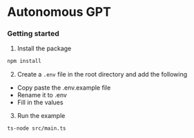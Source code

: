 # Autonomous GPT

### Getting started

1. Install the package

```bash
npm install
```

2. Create a `.env` file in the root directory and add the following

- Copy paste the .env.example file 
- Rename it to .env
- Fill in the values

3. Run the example

```bash
ts-node src/main.ts
```
